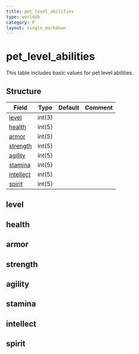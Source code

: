 ```yaml
---
title: pet_level_abilities
type: worlddb
category: P
layout: single_markdown
---
```


# pet_level_abilities
This table includes basic values for pet level abilities.

## Structure

Field                                                                                 | Type   | Default | Comment
------------------------------------------------------------------------------------- | ------ | ------- | -------
[level](#level)         | int(3) |         |        
[health](#health)       | int(5) |         |        
[armor](#armor)         | int(5) |         |        
[strength](#strength)   | int(5) |         |        
[agility](#agility)     | int(5) |         |        
[stamina](#stamina)     | int(5) |         |        
[intellect](#intellect) | int(5) |         |        
[spirit](#spirit)       | int(5) |         |        

## level

## health

## armor

## strength

## agility

## stamina

## intellect

## spirit
